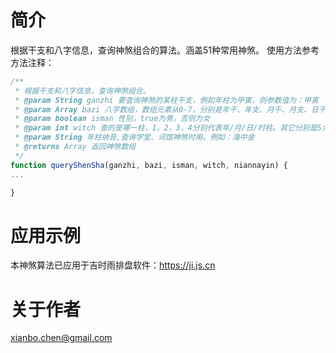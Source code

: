 # 简介
根据干支和八字信息，查询神煞组合的算法。涵盖51种常用神煞。
使用方法参考方法注释：
```javascript
/**
 * 根据干支和八字信息，查询神煞组合。
 * @param String ganzhi 要查询神煞的某柱干支，例如年柱为甲寅，则参数值为：甲寅
 * @param Array bazi 八字数组，数组元素从0-7，分别是年干、年支、月干、月支、日干、日支、时干、时支
 * @param boolean isman 性别，true为男，否则为女
 * @param int witch 查的是哪一柱，1，2，3，4分别代表年/月/日/时柱。其它分别是5大运，6流年，7流月，8流时。
 * @param String 年柱纳音,查询学堂、词馆神煞时用。例如：海中金
 * @returns Array 返回神煞数组
 */
function queryShenSha(ganzhi, bazi, isman, witch, niannayin) {
...

}
```
# 应用示例
本神煞算法已应用于吉时雨排盘软件：https://ji.js.cn

# 关于作者
xianbo.chen@gmail.com
